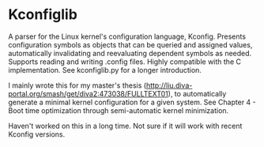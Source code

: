 Kconfiglib
==========

A parser for the Linux kernel's configuration language, Kconfig. Presents
configuration symbols as objects that can be queried and assigned values,
automatically invalidating and reevaluating dependent symbols as needed.
Supports reading and writing .config files. Highly compatible with the C
implementation. See kconfiglib.py for a longer introduction.

I mainly wrote this for my master's thesis
(http://liu.diva-portal.org/smash/get/diva2:473038/FULLTEXT01), to
automatically generate a minimal kernel configuration for a given system. See
Chapter 4 - Boot time optimization through semi-automatic kernel minimization.

Haven't worked on this in a long time. Not sure if it will work with recent
Kconfig versions.
